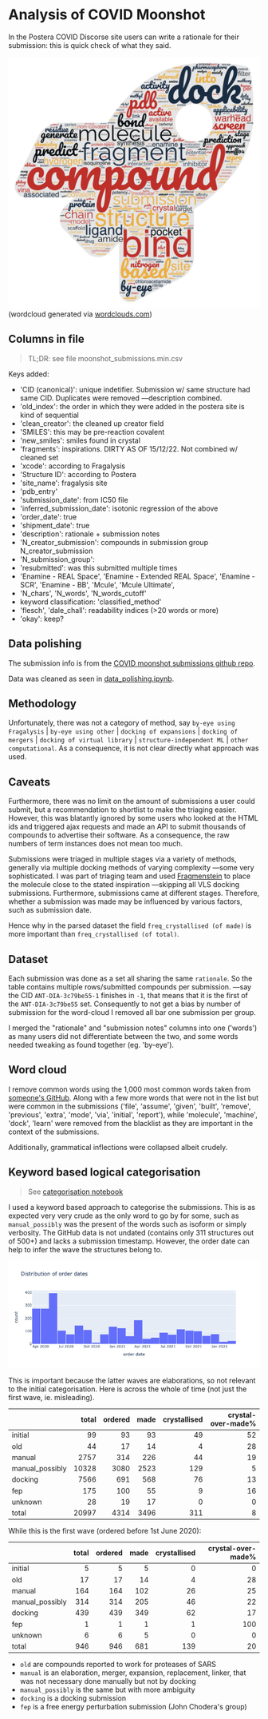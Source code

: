 # Analysis of COVID Moonshot
In the Postera COVID Discorse site users can write a rationale for their submission: this is quick check of what they said.

![wordcloud.jpg](wordcloud.jpg)
(wordcloud generated via [wordclouds.com](https://www.wordclouds.com/))

## Columns in file
> TL;DR: see file moonshot_submissions.min.csv

Keys added:

* 'CID (canonical)': unique indetifier. Submission w/ same structure had same CID. Duplicates were removed —description combined.
* 'old_index': the order in which they were added in the postera site is kind of sequential
* 'clean_creator': the cleaned up creator field
* 'SMILES': this may be pre-reaction covalent
* 'new_smiles': smiles found in crystal
* 'fragments': inspirations. DIRTY AS OF 15/12/22. Not combined w/ cleaned set
* 'xcode': according to Fragalysis
* 'Structure ID': according to Postera
* 'site_name': fragalysis site
* 'pdb_entry'
* 'submission_date': from IC50 file
* 'inferred_submission_date': isotonic regression of the above
* 'order_date': true
* 'shipment_date': true 
* 'description': rationale + submission notes
* 'N_creator_submission': compounds in submission group N_creator_submission
* 'N_submission_group':
* 'resubmitted': was this submitted multiple times
* 'Enamine - REAL Space', 'Enamine - Extended REAL Space', 'Enamine - SCR', 'Enamine - BB', 'Mcule', 'Mcule Ultimate',
* 'N_chars', 'N_words', 'N_words_cutoff'
* keyword classification: 'classified_method'
* 'flesch', 'dale_chall': readability indices (>20 words or more)
* 'okay': keep?

## Data polishing
The submission info is from the [COVID moonshot submissions github repo](https://github.com/postera-ai/COVID_moonshot_submissions).

Data was cleaned as seen in [data_polishing.ipynb](data_polishing.ipynb).

## Methodology

Unfortunately, there was not a category of method, 
say `by-eye using Fragalysis` | `by-eye using other` | `docking of expansions` | `docking of mergers` | `docking of virtual library` | `structure-independent ML` | `other computational`. 
As a consequence, it is not clear directly what approach was used.

## Caveats
Furthermore, there was no limit on the amount of submissions a user could submit, but a recommendation to shortlist to make the triaging easier. 
However, this was blatantly ignored by some users who looked at the HTML ids and triggered ajax requests and made an API to submit thousands of compounds to advertise their software. As a consequence, the raw numbers of term instances does not mean too much. 

Submissions were triaged in multiple stages via a variety of methods, generally via multiple docking methods of varying complexity —some very sophisticated.
I was part of triaging team and used [Fragmenstein](https://github.com/matteoferla/Fragmenstein) to place the molecule close to the stated inspiration —skipping all VLS docking submissions. Furthermore, submissions came at different stages. Therefore, whether a submission was made may be influenced by various factors, such as submission date.

Hence why in the parsed dataset the field `freq_crystallised (of made)` is more important than `freq_crystallised (of total)`.

## Dataset
Each submission was done as a set all sharing the same `rationale`. 
So the table contains multiple rows/submitted compounds per submission. —say the CID `ANT-DIA-3c79be55-1` finishes in `-1`, that means that it is the first of the `ANT-DIA-3c79be55` set.
Consequently to not get a bias by number of submission for the word-cloud I removed all bar one submission per group.

I merged the "rationale" and "submission notes" columns into one ('words') as many users did not differentiate between the two,
and some words needed tweaking as found together (eg. 'by-eye').

## Word cloud

I remove common words using the 1,000 most common words taken from [someone's GitHub](https://gist.githubusercontent.com/deekayen/4148741/raw/98d35708fa344717d8eee15d11987de6c8e26d7d/1-1000.txt).
Along with a few more words that were not in the list but were common in the submissions
('file', 'assume', 'given', 'built', 'remove', 'previous', 'extra', 'mode', 'via', 'initial', 'report'),
while 'molecule', 'machine', 'dock', 'learn' were removed from the blacklist as they are important in the context of the submissions.

Additionally, grammatical inflections were collapsed albeit crudely.

## Keyword based logical categorisation

> See [categorisation notebook](initial_results/categorisation.ipynb)

I used a keyword based approach to categorise the submissions.
This is as expected very very crude as the only word to go by for some,
such as `manual_possibly` was the present of the words such as isoform or
simply verbosity.
The GitHub data is not undated (contains only 311 structures out of 500+)
and lacks a submission timestamp.
However, the order date can help to infer the wave the structures belong to.

![time](initial_results/time_distribution.png)

This is important because the latter waves are elaborations,
so not relevant to the initial categorisation.
Here is across the whole of time (not just the first wave, ie. misleading).

|                 |   total |   ordered |   made |   crystallised |   crystal-over-made% |
|:----------------|--------:|----------:|-------:|---------------:|---------------------:|
| initial         |      99 |        93 |     93 |             49 |                   52 |
| old             |      44 |        17 |     14 |              4 |                   28 |
| manual          |    2757 |       314 |    226 |             44 |                   19 |
| manual_possibly |   10328 |      3080 |   2523 |            129 |                    5 |
| docking         |    7566 |       691 |    568 |             76 |                   13 |
| fep             |     175 |       100 |     55 |              9 |                   16 |
| unknown         |      28 |        19 |     17 |              0 |                    0 |
| total           |   20997 |      4314 |   3496 |            311 |                    8 |

While this is the first wave (ordered before 1st June 2020):

|                 |   total |   ordered |   made |   crystallised |   crystal-over-made% |
|:----------------|--------:|----------:|-------:|---------------:|---------------------:|
| initial         |       5 |         5 |      5 |              0 |                    0 |
| old             |      17 |        17 |     14 |              4 |                   28 |
| manual          |     164 |       164 |    102 |             26 |                   25 |
| manual_possibly |     314 |       314 |    205 |             46 |                   22 |
| docking         |     439 |       439 |    349 |             62 |                   17 |
| fep             |       1 |         1 |      1 |              1 |                  100 |
| unknown         |       6 |         6 |      5 |              0 |                    0 |
| total           |     946 |       946 |    681 |            139 |                   20 |

* `old` are compounds reported to work for proteases of SARS
* `manual` is an elaboration, merger, expansion, replacement, linker, that was not necessary done manually but not by docking
* `manual_possibly` is the same but with more ambiguity
* `docking` is a docking submission
* `fep` is a free energy perturbation submission (John Chodera's group)




